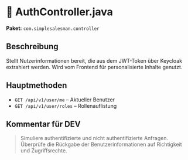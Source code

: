 # 📄 AuthController.java

**Paket:** `com.simplesalesman.controller`

## Beschreibung
Stellt Nutzerinformationen bereit, die aus dem JWT-Token über Keycloak extrahiert werden. Wird vom Frontend für personalisierte Inhalte genutzt.

## Hauptmethoden
- `GET /api/v1/user/me` – Aktueller Benutzer
- `GET /api/v1/user/roles` – Rollenauflistung

## Kommentar für DEV
> Simuliere authentifizierte und nicht authentifizierte Anfragen. Überprüfe die Rückgabe der Benutzerinformationen auf Richtigkeit und Zugriffsrechte.